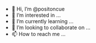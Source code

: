 - 👋 Hi, I’m @positoncue
- 👀 I’m interested in ...
- 🌱 I’m currently learning ...
- 💞️ I’m looking to collaborate on ...
- 📫 How to reach me ...

<!---
positoncue/positoncue is a ✨ special ✨ repository because its `README.md` (this file) appears on your GitHub profile.
You can click the Preview link to take a look at your changes.
--->
